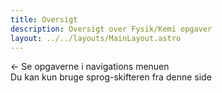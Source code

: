 ```yaml
---
title: Oversigt
description: Oversigt over Fysik/Kemi opgaver
layout: ../../layouts/MainLayout.astro
---
```


<- Se opgaverne i navigations menuen<br/>
Du kan kun bruge sprog-skifteren fra denne side